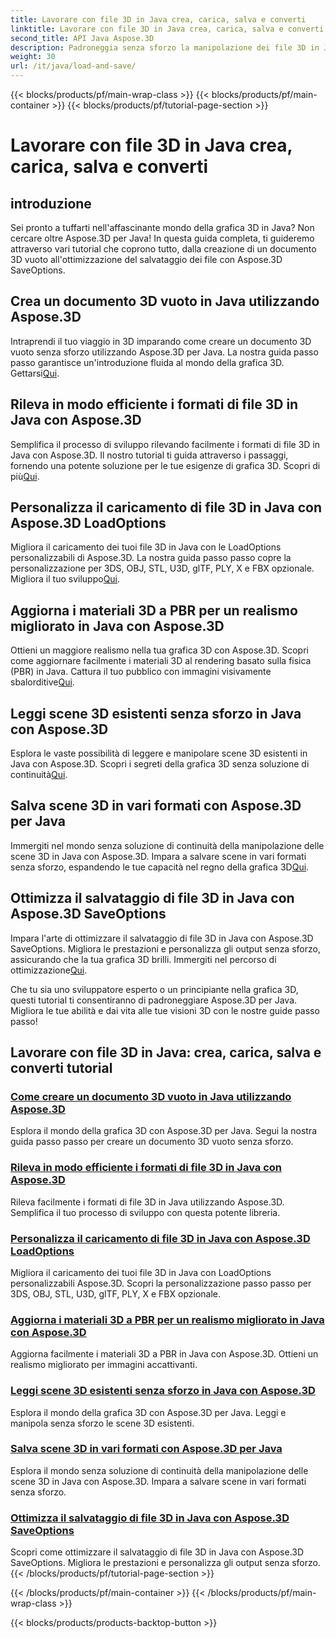 ```yaml
---
title: Lavorare con file 3D in Java crea, carica, salva e converti
linktitle: Lavorare con file 3D in Java crea, carica, salva e converti
second_title: API Java Aspose.3D
description: Padroneggia senza sforzo la manipolazione dei file 3D in Java con i tutorial Aspose.3D. Crea, carica, salva e converti file 3D con facilità utilizzando le guide passo passo.
weight: 30
url: /it/java/load-and-save/
---
```


{{< blocks/products/pf/main-wrap-class >}}
{{< blocks/products/pf/main-container >}}
{{< blocks/products/pf/tutorial-page-section >}}

# Lavorare con file 3D in Java crea, carica, salva e converti


## introduzione

Sei pronto a tuffarti nell'affascinante mondo della grafica 3D in Java? Non cercare oltre Aspose.3D per Java! In questa guida completa, ti guideremo attraverso vari tutorial che coprono tutto, dalla creazione di un documento 3D vuoto all'ottimizzazione del salvataggio dei file con Aspose.3D SaveOptions.

## Crea un documento 3D vuoto in Java utilizzando Aspose.3D

 Intraprendi il tuo viaggio in 3D imparando come creare un documento 3D vuoto senza sforzo utilizzando Aspose.3D per Java. La nostra guida passo passo garantisce un'introduzione fluida al mondo della grafica 3D. Gettarsi[Qui](./create-empty-3d-document/).

## Rileva in modo efficiente i formati di file 3D in Java con Aspose.3D

 Semplifica il processo di sviluppo rilevando facilmente i formati di file 3D in Java con Aspose.3D. Il nostro tutorial ti guida attraverso i passaggi, fornendo una potente soluzione per le tue esigenze di grafica 3D. Scopri di più[Qui](./detect-3d-file-formats/).

## Personalizza il caricamento di file 3D in Java con Aspose.3D LoadOptions

Migliora il caricamento dei tuoi file 3D in Java con le LoadOptions personalizzabili di Aspose.3D. La nostra guida passo passo copre la personalizzazione per 3DS, OBJ, STL, U3D, glTF, PLY, X e FBX opzionale. Migliora il tuo sviluppo[Qui](./customize-3d-file-loading/).

## Aggiorna i materiali 3D a PBR per un realismo migliorato in Java con Aspose.3D

 Ottieni un maggiore realismo nella tua grafica 3D con Aspose.3D. Scopri come aggiornare facilmente i materiali 3D al rendering basato sulla fisica (PBR) in Java. Cattura il tuo pubblico con immagini visivamente sbalorditive[Qui](./upgrade-materials-to-pbr/).

## Leggi scene 3D esistenti senza sforzo in Java con Aspose.3D

 Esplora le vaste possibilità di leggere e manipolare scene 3D esistenti in Java con Aspose.3D. Scopri i segreti della grafica 3D senza soluzione di continuità[Qui](./read-existing-3d-scenes/).

## Salva scene 3D in vari formati con Aspose.3D per Java

 Immergiti nel mondo senza soluzione di continuità della manipolazione delle scene 3D in Java con Aspose.3D. Impara a salvare scene in vari formati senza sforzo, espandendo le tue capacità nel regno della grafica 3D[Qui](./save-3d-scenes/).

## Ottimizza il salvataggio di file 3D in Java con Aspose.3D SaveOptions

 Impara l'arte di ottimizzare il salvataggio di file 3D in Java con Aspose.3D SaveOptions. Migliora le prestazioni e personalizza gli output senza sforzo, assicurando che la tua grafica 3D brilli. Immergiti nel percorso di ottimizzazione[Qui](./optimize-3d-file-saving/).

Che tu sia uno sviluppatore esperto o un principiante nella grafica 3D, questi tutorial ti consentiranno di padroneggiare Aspose.3D per Java. Migliora le tue abilità e dai vita alle tue visioni 3D con le nostre guide passo passo!
## Lavorare con file 3D in Java: crea, carica, salva e converti tutorial
### [Come creare un documento 3D vuoto in Java utilizzando Aspose.3D](./create-empty-3d-document/)
Esplora il mondo della grafica 3D con Aspose.3D per Java. Segui la nostra guida passo passo per creare un documento 3D vuoto senza sforzo.
### [Rileva in modo efficiente i formati di file 3D in Java con Aspose.3D](./detect-3d-file-formats/)
Rileva facilmente i formati di file 3D in Java utilizzando Aspose.3D. Semplifica il tuo processo di sviluppo con questa potente libreria.
### [Personalizza il caricamento di file 3D in Java con Aspose.3D LoadOptions](./customize-3d-file-loading/)
Migliora il caricamento dei tuoi file 3D in Java con LoadOptions personalizzabili Aspose.3D. Scopri la personalizzazione passo passo per 3DS, OBJ, STL, U3D, glTF, PLY, X e FBX opzionale.
### [Aggiorna i materiali 3D a PBR per un realismo migliorato in Java con Aspose.3D](./upgrade-materials-to-pbr/)
Aggiorna facilmente i materiali 3D a PBR in Java con Aspose.3D. Ottieni un realismo migliorato per immagini accattivanti.
### [Leggi scene 3D esistenti senza sforzo in Java con Aspose.3D](./read-existing-3d-scenes/)
Esplora il mondo della grafica 3D con Aspose.3D per Java. Leggi e manipola senza sforzo le scene 3D esistenti.
### [Salva scene 3D in vari formati con Aspose.3D per Java](./save-3d-scenes/)
Esplora il mondo senza soluzione di continuità della manipolazione delle scene 3D in Java con Aspose.3D. Impara a salvare scene in vari formati senza sforzo.
### [Ottimizza il salvataggio di file 3D in Java con Aspose.3D SaveOptions](./optimize-3d-file-saving/)
Scopri come ottimizzare il salvataggio di file 3D in Java con Aspose.3D SaveOptions. Migliora le prestazioni e personalizza gli output senza sforzo.
{{< /blocks/products/pf/tutorial-page-section >}}

{{< /blocks/products/pf/main-container >}}
{{< /blocks/products/pf/main-wrap-class >}}

{{< blocks/products/products-backtop-button >}}
